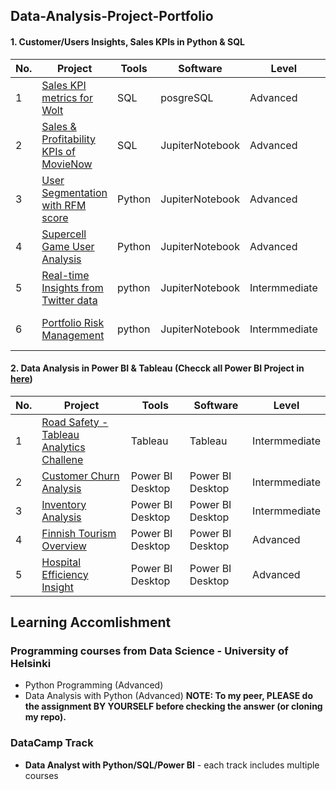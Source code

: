 ## Data-Analysis-Project-Portfolio
  #### 1.  Customer/Users Insights, Sales KPIs in Python & SQL
  
  | No. | Project | Tools | Software | Level |Topic|
  |----------|----------|----------|----------|----------|----------|
  | 1 | [Sales KPI metrics for Wolt](https://github.com/Hannah-Abi/Sales-KPIs---delivery-service)| SQL | posgreSQL | Advanced | **Merchandise** -  Sales KPIs | 
  | 2 | [Sales & Profitability KPIs of MovieNow](https://github.com/Hannah-Abi/Movie-Online-Rentals-Sales) | SQL | JupiterNotebook | Advanced | **Sales** - Sales & Profitability KPIs |
  | 3 | [User Segmentation with RFM score](https://github.com/Hannah-Abi/user-segmentation-analysis-Wolt) | Python | JupiterNotebook | Advanced |**User Analysis** - User Segmentation| 
  | 4 | [Supercell Game User Analysis](https://github.com/Hannah-Abi/mobile-game-analytics) | Python | JupiterNotebook | Advanced | **Gaming** - Game User Analysis | 
  | 5 | [Real-time Insights from Twitter data](https://github.com/Hannah-Abi/Twitter-a-hot-trend) | python | JupiterNotebook | Intermmediate |**Social Media** - Twitter's Users | 
  | 6 | [Portfolio Risk Management](https://github.com/Hannah-Abi/Twitter-a-hot-trend) | python | JupiterNotebook | Intermmediate |**Finance**- Portfolio Management | 

  #### 2.  Data Analysis in Power BI & Tableau (Checck all Power BI Project in [here](https://github.com/Hannah-Abi/Power-BI-Data-Analysis-Projects.git))

| No. | Project | Tools | Software | Level |
|----------|----------|----------|----------|----------|
| 1 | [Road Safety - Tableau Analytics Challene](https://github.com/Hannah-Abi/Road-Safety-in-Finland) | Tableau | Tableau | Intermmediate |
| 2 | [Customer Churn Analysis](https://github.com/Hannah-Abi/Power-BI-Data-Analysis-Projects/tree/2909f84d1371ce23f4d772c2df6512b47ea8fed4/Customer%20Churn%20Analysis) | Power BI Desktop | Power BI Desktop | Intermmediate |
| 3 | [Inventory Analysis](https://github.com/Hannah-Abi/Power-BI-Data-Analysis-Projects/tree/201891352e317bbc792f7cd897a9ca08cb7fec9c/Inventory%20Analysis) | Power BI Desktop | Power BI Desktop | Intermmediate |
| 4 | [Finnish Tourism Overview](https://github.com/Hannah-Abi/Finnish-tourism-overview) | Power BI Desktop | Power BI Desktop | Advanced |
| 5 | [Hospital Efficiency Insight](https://github.com/Hannah-Abi/Power-BI-Data-Analysis-Projects/tree/3fcc41c107e500deac8a9b0a189ccabe29aec071/Hospital%20Efficiency%20Insight) | Power BI Desktop | Power BI Desktop | Advanced |

## Learning Accomlishment 
### Programming courses from Data Science - University of Helsinki
- Python Programming (Advanced)
- Data Analysis with Python (Advanced)
**NOTE: To my peer, PLEASE do the assignment BY YOURSELF before checking the answer (or cloning my repo).**
### DataCamp Track 
- **Data Analyst with Python/SQL/Power BI** - each track includes multiple courses 



